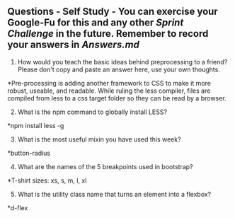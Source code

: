 ## Questions - Self Study - You can exercise your Google-Fu for this and any other _Sprint Challenge_ in the future. Remember to record your answers in _Answers.md_

1. How would you teach the basic ideas behind preprocessing to a friend?  Please don't copy and paste an answer here, use your own thoughts.

*Pre-processing is adding another framework to CSS to make it more robust, useable, and readable.  While ruling the less compiler, files are compiled from less to a css target folder so they can be read by a browser.

2. What is the npm command to globally install LESS?

*npm install less -g

3. What is the most useful mixin you have used this week?

*button-radius

4. What are the names of the 5 breakpoints used in bootstrap?

*T-shirt sizes: xs, s, m, l, xl

5. What is the utility class name that turns an element into a flexbox?

*d-flex